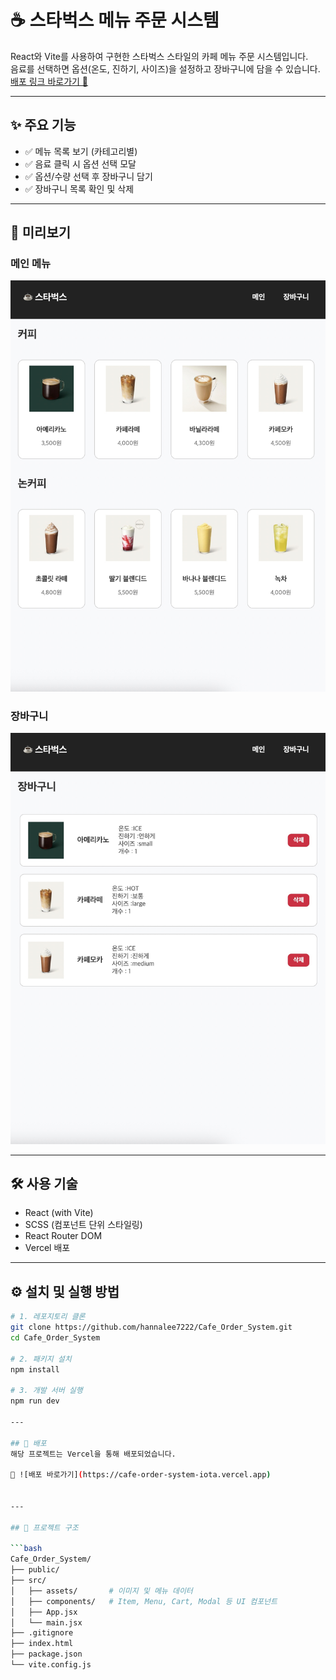 # ☕️ 스타벅스 메뉴 주문 시스템

React와 Vite를 사용하여 구현한 스타벅스 스타일의 카페 메뉴 주문 시스템입니다.  
음료를 선택하면 옵션(온도, 진하기, 사이즈)을 설정하고 장바구니에 담을 수 있습니다.  
[배포 링크 바로가기 🔗](https://cafe-order-system-iota.vercel.app)

---

## ✨ 주요 기능

- ✅ 메뉴 목록 보기 (카테고리별)
- ✅ 음료 클릭 시 옵션 선택 모달
- ✅ 옵션/수량 선택 후 장바구니 담기
- ✅ 장바구니 목록 확인 및 삭제

---

## 📸 미리보기

### 메인 메뉴

![메인 메뉴](src/assets/screenshots/mainpage.jpeg)

### 장바구니

![장바구니](src/assets/screenshots/cart.jpeg)

---

## 🛠 사용 기술

- React (with Vite)
- SCSS (컴포넌트 단위 스타일링)
- React Router DOM
- Vercel 배포

---

## ⚙️ 설치 및 실행 방법

````bash
# 1. 레포지토리 클론
git clone https://github.com/hannalee7222/Cafe_Order_System.git
cd Cafe_Order_System

# 2. 패키지 설치
npm install

# 3. 개발 서버 실행
npm run dev

---

## 🚀 배포
해당 프로젝트는 Vercel을 통해 배포되었습니다.

🔗 ![배포 바로가기](https://cafe-order-system-iota.vercel.app)


---

## 📂 프로젝트 구조

```bash
Cafe_Order_System/
├── public/
├── src/
│   ├── assets/       # 이미지 및 메뉴 데이터
│   ├── components/   # Item, Menu, Cart, Modal 등 UI 컴포넌트
│   ├── App.jsx
│   └── main.jsx
├── .gitignore
├── index.html
├── package.json
└── vite.config.js
````
